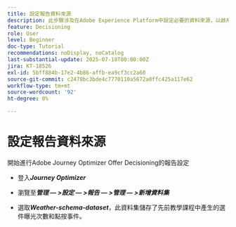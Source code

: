 ```yaml
---
title: 設定報告資料來源
description: 此步驟涉及在Adobe Experience Platform中設定必要的資料來源，以啟用選件曝光次數和點按互動的相關報表。 用於擷取這些事件的資料集必須根據包含網站詳細資料欄位群組的結構描述，以支援報告功能。
feature: Decisioning
role: User
level: Beginner
doc-type: Tutorial
recommendations: noDisplay, noCatalog
last-substantial-update: 2025-07-18T00:00:00Z
jira: KT-18526
exl-id: 5bff884b-17e2-4b86-affb-ea9cf3cc2a60
source-git-commit: c2478bc3bde4c7770110a5672a0ffc425a117e62
workflow-type: tm+mt
source-wordcount: '92'
ht-degree: 0%

---
```


# 設定報告資料來源

開始進行Adobe Journey Optimizer Offer Decisioning的報告設定

- 登入&#x200B;_&#x200B;**Journey Optimizer**&#x200B;_

- 瀏覽至&#x200B;_&#x200B;**管理 — >設定 — >報告 — >管理 — >新增資料集**&#x200B;_
- 選取&#x200B;_&#x200B;**Weather-schema-dataset**&#x200B;_，此資料集儲存了先前教學課程中產生的選件曝光次數和點按事件。
